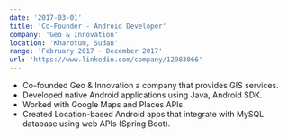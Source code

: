 ```yaml
---
date: '2017-03-01'
title: 'Co-Founder - Android Developer'
company: 'Geo & Innovation'
location: 'Kharotum, Sudan'
range: 'February 2017 - December 2017'
url: 'https://www.linkedin.com/company/12983066'
---
```


- Co-founded Geo & Innovation a company that provides GIS services.
- Developed native Android applications using Java, Android SDK.
- Worked with Google Maps and Places APIs.
- Created Location-based Android apps that integrate with MySQL database using web APIs (Spring Boot).